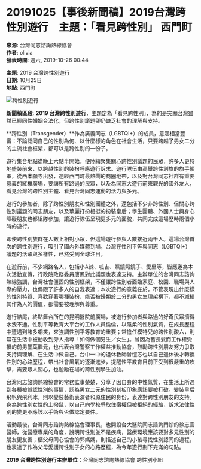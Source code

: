 # 20191025【事後新聞稿】2019台灣跨性別遊行　主題：「看見跨性別」 西門町

**來源**: 台灣同志諮詢熱線協會  
**作者**: olivia  
**發表時間**: 週六, 2019-10-26 00:44  

**主題**: 2019 台灣跨性別遊行  
**日期**: 10月25日  
**地點**: 西門町  

![跨性別遊行](https://hotline.org.tw/sites/hotline.org.tw/files/styles/width1140/public/field_insert_news/IMG_3133s.jpg?itok=zlSt2S-v)

**新聞稿區段:**
**2019 台灣跨性別遊行**，主題定為「看見跨性別」，為的是突顯台灣雖然已經同性婚姻合法化，但跨性別議題卻仍缺乏社會的理解與支持。

**跨性別（Transgender）**作為廣義同志（LGBTQI+）的成員，意涵相當豐富：不論認同自己的性別為何、以什麼樣的角色在社會生活，只要跨越了男女二分的主流社會框架，都可以是跨性別的一份子。

遊行集合地點從晚上六點半開始，便陸續聚集關心跨性別議題的民眾，許多人更特地盛裝前來，以跨越性別的裝扮呼應遊行訴求。遊行隊伍由高舉跨性別旗的旗手領軍，從西本願寺出發，途經西門町最熱鬧的商圈地帶，以及對台灣同志社群有重要意義的紅樓廣場，要讓所有路過的民眾，以及為同志大遊行前來觀光的國外友人，看見台灣的跨性別主體、看見台灣同志運動的活力與多元。

遊行的參加者，除了跨性別朋友和性別團體之外，還包括不少非跨性別、但關心跨性別議題的同志朋友，以及華麗打扮相挺的扮裝皇后；學生團體、外國人士與身心障礙朋友也都組隊參加，讓遊行隊伍呈現更多元的面貌，共同完成這場歷時兩個小時的遊行。

即使跨性別族群在人數上相對小眾，但這場遊行參與人數接近兩千人。這場台灣首次的跨性別遊行，吸引了國內外媒體到場，台灣在性別平等與同志（LGBTQI+）議題的活躍與多樣性，已然受到全球注目。

在遊行前，不少網路名人，包括小A辣、呱吉、照鏡照鏡子、愛里等，皆應邀為本次活動宣傳，行政院政務委員唐鳳對此議題也表達支持。主辦單位的台灣同志諮詢熱線強調，台灣社會僵固的性別框架，不僅讓跨性別者面臨家庭、校園、職場與人際的壓力，也侷限了許多人的自我表達；本次遊行的意義在於，不管表現出什麼樣的性別特質、喜歡穿著哪種裝扮、能否被歸類於二分的男女生理架構下，都不減損其作為人的價值，都需要被理解與尊重。

遊行結尾，終點舞台所在的昆明醫院前廣場，被遊行參加者與路過的好奇民眾擠得水洩不通。性別平等教育大平台的工作人員倫倫，以陰柔的性別氣質，在成長歷程中遭遇到諸多嘲笑，來強調性別平等教育的重要；常擔任模特兒的跨性別酸六，則常在生活中被動收到旁人指導「如何做個男生／女生」。曾因為蓄長髮而工作權受損的前男警葉繼元，也代表台灣警察工作權益推動協會，鼓勵跨性別朋友努力爭取支持與理解、在生活中做自己。台中一中的退休教師曾愷芯也以自己退休後才轉換性別的心路歷程，帶出社會風氣的逐漸進步，提醒性平教育目前正受到很嚴重的攻擊，需要眾人關心，也勉勵在場的跨性別學生加油。

台灣同志諮詢熱線協會的常務監事楚楚，分享了因自身的中性氣質，在生活上所遇到各種被誤認性別的事情，認為男女二元的性別刻板印象應該要被打破。變裝皇后飛帆與飛利冰，則以變裝藝術表演者和原住民的身份，表達對跨性別朋友的支持。身為跨性別女性的土撥鼠，以自己向學校爭取住宿權但被拒絕的經驗，訴求法律性別的變更不應該以手術與否做認定要件。

活動最後，台灣同志諮詢熱線協會理事長，也開設台大醫院同志諮詢門診的徐志雲醫師，從醫療專業的角度，說明跨性別並不是疾病，醫療環境應該要對多元性別的朋友更友善；櫃父母同心協會的郭媽媽，則描述自己的小孩尋找性別認同的過程，也表達了作為父母愛護跨性別子女的心路歷程，為今年遊行劃下完滿的句點。

**2019 台灣跨性別遊行主辦單位**：台灣同志諮詢熱線協會 跨性別小組
